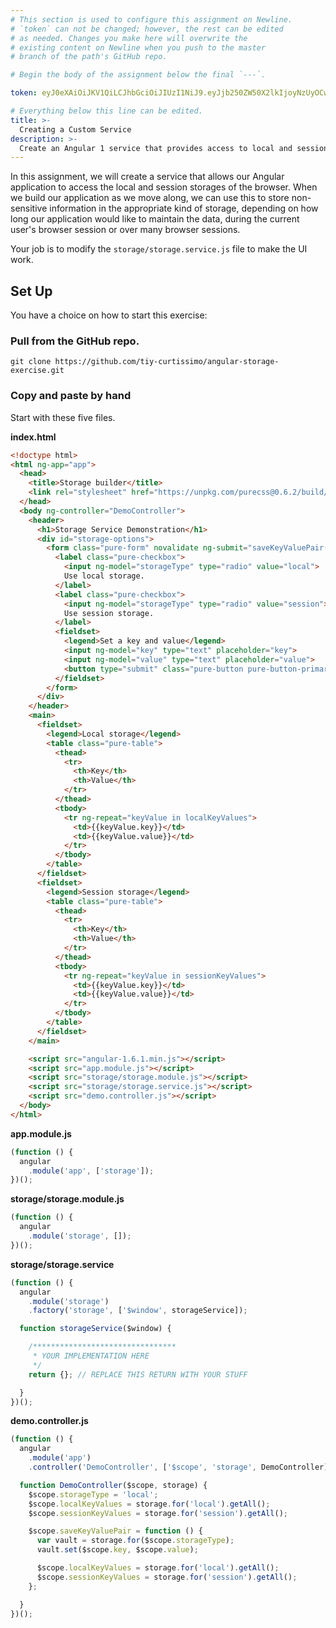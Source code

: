 ```yaml
---
# This section is used to configure this assignment on Newline.
# `token` can not be changed; however, the rest can be edited
# as needed. Changes you make here will overwrite the
# existing content on Newline when you push to the master
# branch of the path's GitHub repo.

# Begin the body of the assignment below the final `---`.

token: eyJ0eXAiOiJKV1QiLCJhbGciOiJIUzI1NiJ9.eyJjb250ZW50X2lkIjoyNzUyOCwiY29udGVudF90eXBlIjoiTGVzc29uIn0.ZYVXY0Ck6rqgDXsQ2b_dNe1W-OZVRHVJh1By1907Om0

# Everything below this line can be edited.
title: >-
  Creating a Custom Service
description: >-
  Create an Angular 1 service that provides access to local and session storages.
---
```


In this assignment, we will create a service that allows our Angular
application to access the local and session storages of the browser.
When we build our application as we move along, we can use this to
store non-sensitive information in the appropriate kind of storage,
depending on how long our application would like to maintain the data,
during the current user's browser session or over many browser sessions.

Your job is to modify the `storage/storage.service.js` file to make the
UI work.

## Set Up

You have a choice on how to start this exercise:

### Pull from the GitHub repo.

`git clone https://github.com/tiy-curtissimo/angular-storage-exercise.git`

### Copy and paste by hand

Start with these five files.

__index.html__
```html
<!doctype html>
<html ng-app="app">
  <head>
    <title>Storage builder</title>
    <link rel="stylesheet" href="https://unpkg.com/purecss@0.6.2/build/pure-min.css" integrity="sha384-UQiGfs9ICog+LwheBSRCt1o5cbyKIHbwjWscjemyBMT9YCUMZffs6UqUTd0hObXD" crossorigin="anonymous">
  </head>
  <body ng-controller="DemoController">
    <header>
      <h1>Storage Service Demonstration</h1>
      <div id="storage-options">
        <form class="pure-form" novalidate ng-submit="saveKeyValuePair()">
          <label class="pure-checkbox">
            <input ng-model="storageType" type="radio" value="local">
            Use local storage.
          </label>
          <label class="pure-checkbox">
            <input ng-model="storageType" type="radio" value="session">
            Use session storage.
          </label>
          <fieldset>
            <legend>Set a key and value</legend>
            <input ng-model="key" type="text" placeholder="key">
            <input ng-model="value" type="text" placeholder="value">
            <button type="submit" class="pure-button pure-button-primary">Save</button>
          </fieldset>
        </form>
      </div>
    </header>
    <main>
      <fieldset>
        <legend>Local storage</legend>
        <table class="pure-table">
          <thead>
            <tr>
              <th>Key</th>
              <th>Value</th>
            </tr>
          </thead>
          <tbody>
            <tr ng-repeat="keyValue in localKeyValues">
              <td>{{keyValue.key}}</td>
              <td>{{keyValue.value}}</td>
            </tr>
          </tbody>
        </table>
      </fieldset>
      <fieldset>
        <legend>Session storage</legend>
        <table class="pure-table">
          <thead>
            <tr>
              <th>Key</th>
              <th>Value</th>
            </tr>
          </thead>
          <tbody>
            <tr ng-repeat="keyValue in sessionKeyValues">
              <td>{{keyValue.key}}</td>
              <td>{{keyValue.value}}</td>
            </tr>
          </tbody>
        </table>
      </fieldset>
    </main>

    <script src="angular-1.6.1.min.js"></script>
    <script src="app.module.js"></script>
    <script src="storage/storage.module.js"></script>
    <script src="storage/storage.service.js"></script>
    <script src="demo.controller.js"></script>
  </body>
</html>
```

__app.module.js__
```javascript
(function () {
  angular
    .module('app', ['storage']);
})();
```

__storage/storage.module.js__
```javascript
(function () {
  angular
    .module('storage', []);
})();
```

__storage/storage.service__
```javascript
(function () {
  angular
    .module('storage')
    .factory('storage', ['$window', storageService]);

  function storageService($window) {

    /********************************
     * YOUR IMPLEMENTATION HERE
     */
    return {}; // REPLACE THIS RETURN WITH YOUR STUFF

  }
})();
```

__demo.controller.js__
```javascript
(function () {
  angular
    .module('app')
    .controller('DemoController', ['$scope', 'storage', DemoController]);

  function DemoController($scope, storage) {
    $scope.storageType = 'local';
    $scope.localKeyValues = storage.for('local').getAll();
    $scope.sessionKeyValues = storage.for('session').getAll();

    $scope.saveKeyValuePair = function () {
      var vault = storage.for($scope.storageType);
      vault.set($scope.key, $scope.value);

      $scope.localKeyValues = storage.for('local').getAll();
      $scope.sessionKeyValues = storage.for('session').getAll();
    };

  }
})();
```